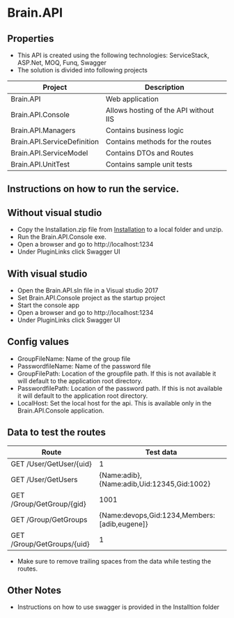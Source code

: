 # Brain.API

## Properties
* This API is created using the following technologies: ServiceStack, ASP.Net, MOQ, Funq, Swagger
* The solution is divided into following projects

|	Project|Description
-------|----------------
| Brain.API | Web application 		
| Brain.API.Console | Allows hosting of the API without IIS
| Brain.API.Managers | Contains business logic										
| Brain.API.ServiceDefinition | Contains methods for the routes
| Brain.API.ServiceModel | Contains DTOs and Routes
| Brain.API.UnitTest | Contains sample unit tests

## Instructions on how to run the service.

## Without visual studio
* Copy the Installation.zip file from [Installation](https://github.com/adibkhan/Brain.API/tree/master/Installation) to a local folder and unzip.
* Run the Brain.API.Console exe. 
* Open a browser and go to http://localhost:1234
* Under PluginLinks click Swagger UI

## With visual studio
* Open the Brain.API.sln file in a Visual studio 2017
* Set Brain.API.Console project as the startup project
* Start the console app
* Open a browser and go to http://localhost:1234
* Under PluginLinks click Swagger UI

## Config values
* GroupFileName: Name of the group file 
* PasswordfileName: Name of the password file
* GroupFilePath: Location of the groupfile path. If this is not available it will default to the application root directory.
* PasswordfilePath:  Location of the password path. If this is not available it will default to the application root directory.
* LocalHost: Set the local host for the api. This is available only in the Brain.API.Console application.

## Data to test the routes
|	Route|Test data 
-------|----------------
| GET /User/GetUser/{uid}| 1 		
| GET /User/GetUsers|{Name:adib}, {Name:adib,Uid:12345,Gid:1002}	
| GET /Group/GetGroup/{gid}	| 1001 											
| GET /Group/GetGroups|{Name:devops,Gid:1234,Members:[adib,eugene]}
| GET /Group/GetGroups/{uid}| 1											

* Make sure to remove trailing spaces from the data while testing the routes.

## Other Notes
* Instructions on how to use swagger is provided in the Installtion folder
